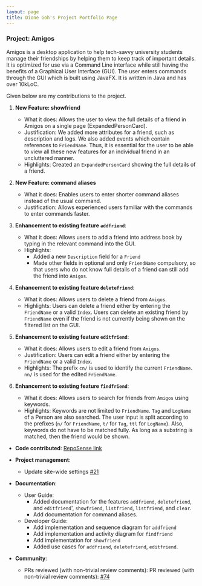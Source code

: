 ```yaml
---
layout: page
title: Dione Goh's Project Portfolio Page
---
```

### Project: Amigos

Amigos is a desktop application to help tech-savvy university students manage their friendships by helping them to keep
track of important details. It is optimized for use via a Command Line interface while still having the benefits of a 
Graphical User Interface (GUI). The user enters commands through the GUI which is built using JavaFX. 
It is written in Java and has over 10kLoC.

Given below are my contributions to the project.

1. **New Feature: showfriend**
   * What it does: Allows the user to view the full details of a friend in Amigos on a single page (ExpandedPersonCard).
   * Justification: We added more attributes for a friend, such as description and logs. We also added events which
      contain references to `FriendName`. Thus, it is essential for the user to be able to view all these new features 
      for an individual friend in an uncluttered manner.
   * Highlights: Created an `ExpandedPersonCard` showing the full details of a friend.

2. **New Feature: command aliases**
   * What it does: Enables users to enter shorter command aliases instead of the usual command.
   * Justification: Allows experienced users familiar with the commands to enter commands faster.
   
3. **Enhancement to existing feature `addfriend`**: 
    * What it does: Allows users to add a friend into address book by typing in the relevant command into the GUI.
    * Highlights:
      * Added a new `Description` field for a `Friend`
      * Made other fields in optional and only `FriendName` compulsory, so that users who do not know full details of a friend
        can still add the friend into `Amigos`.
      
4. **Enhancement to existing feature `deletefriend`**: 
    * What it does: Allows users to delete a friend from `Amigos`.
    * Highlights: Users can delete a friend either by entering the `FriendName` or a valid `Index`. 
      Users can delete an existing friend by `FriendName` even if the
      friend is not currently being shown on the filtered list on the GUI. 

5. **Enhancement to existing feature `editfriend`**:
    * What it does: Allows users to edit a friend from `Amigos`.
    * Justification: Users can edit a friend either by entering the `FriendName` or a valid `Index`.
    * Highlights: The prefix `cn/` is used to identify the current `FriendName`. `nn/` is used for the
      edited `FriendName`.

6. **Enhancement to existing feature `findfriend`**:
    * What it does: Allows users to search for friends from `Amigos` using keywords.
    * Highlights: Keywords are not limited to `FriendName`. `Tag` and `LogName` of a Person are also
      searched. The user input is split according to the prefixes (`n/` for `FriendName`, `t/` for `Tag`,
      `ttl` for `LogName`). Also, keywords do not have to be matched fully. As long as a substring is matched, then 
      the friend would be shown.

* **Code contributed**: [RepoSense link](https://nus-cs2103-ay2122s2.github.io/tp-dashboard/?search=dionegoh&breakdown=true)

* **Project management**:
    * Update site-wide settings [\#21](https://github.com/AY2122S2-CS2103-F09-2/tp/pull/21)
    
* **Documentation**:
    * User Guide:
        * Added documentation for the features `addfriend`, `deletefriend`, and `editfriend`', `showfriend`,
          `listfriend`, `listfriend`, and `clear`.
        * Add documentation for command aliases.
    * Developer Guide:
        * Add implementation and sequence diagram for `addfriend`
        * Add implementation and activity diagram for `findfriend`
        * Add implementation for `showfriend`
        * Added use cases for `addfriend`, `deletefriend`, `editfriend`.

* **Community**:
    * PRs reviewed (with non-trivial review comments): PR reviewed (with non-trivial review comments): [#74](https://github.com/AY2122S2-CS2103-F09-2/tp/pull/74)
